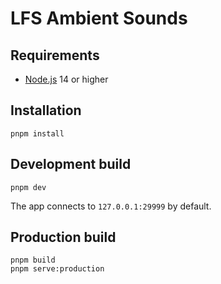 # LFS Ambient Sounds

## Requirements

- [Node.js](https://nodejs.org/) 14 or higher

## Installation

```shell
pnpm install
```

## Development build

```shell
pnpm dev
```

The app connects to `127.0.0.1:29999` by default.

## Production build

```shell
pnpm build
pnpm serve:production
```

